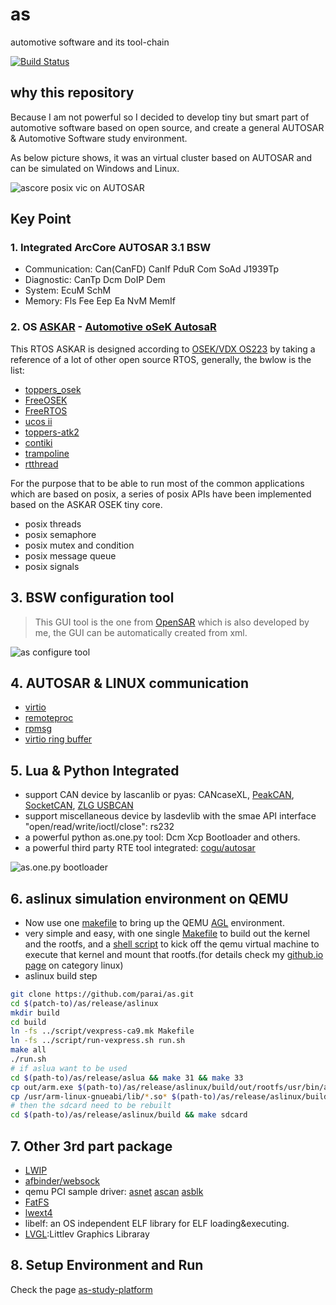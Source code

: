 # as
automotive software and its tool-chain

[![Build Status](https://travis-ci.org/parai/as.svg?branch=master)](https://travis-ci.org/parai/as)

## why this repository
Because I am not powerful so I decided to develop tiny but smart part of automotive software based on open source, and create a general AUTOSAR & Automotive Software study environment.

As below picture shows, it was an virtual cluster based on AUTOSAR and can be simulated on Windows and Linux.

![ascore posix vic on AUTOSAR](https://github.com/parai/as/raw/gh-pages/images/ascore_posix_vic.gif)

## Key Point

### 1. Integrated ArcCore AUTOSAR 3.1 BSW
* Communication: Can(CanFD) CanIf PduR Com SoAd J1939Tp
* Diagnostic: CanTp Dcm DoIP Dem
* System: EcuM SchM
* Memory: Fls Fee Eep Ea NvM MemIf

### 2. OS [ASKAR](https://github.com/parai/as/tree/master/com/as.infrastructure/system/kernel/askar) - [Automotive oSeK AutosaR](http://parai.github.io/as/autosar/2017/10/27/ASKAR-architecture.html)
This RTOS ASKAR is designed according to [OSEK/VDX OS223](http://trampolinebin.rts-software.org/os223.pdf) by taking a reference of a lot of other open source RTOS, generally, the bwlow is the list:

* [toppers_osek](https://www.toppers.jp/osek-os.html)
* [FreeOSEK](http://opensek.sourceforge.net/)
* [FreeRTOS](http://www.freertos.org/)
* [ucos ii](https://www.micrium.com/)
* [toppers-atk2](https://www.toppers.jp/atk2.html)
* [contiki](http://contiki-os.org/)
* [trampoline](https://github.com/TrampolineRTOS/trampoline)
* [rtthread](https://github.com/RT-Thread/rt-thread)

For the purpose that to be able to run most of the common applications which are based on posix, a series of posix APIs have been implemented based on the ASKAR OSEK tiny core.

* posix threads
* posix semaphore
* posix mutex and condition
* posix message queue
* posix signals


## 3. BSW configuration tool
> This GUI tool is the one from [OpenSAR](https://github.com/parai/OpenSAR.git) which is also developed by me, the GUI can be automatically created from xml.

![as configure tool](http://parai.github.io/as/images/config.infrastructure.system.gif)

## 4. AUTOSAR & LINUX communication
* [virtio](http://docs.oasis-open.org/virtio/virtio/v1.0/csprd01/virtio-v1.0-csprd01.pdf)
* [remoteproc](https://www.kernel.org/doc/Documentation/remoteproc.txt)
* [rpmsg](https://www.kernel.org/doc/Documentation/rpmsg.txt)
* [virtio ring buffer](http://www.ibm.com/developerworks/cn/linux/1402_caobb_virtio/)

## 5. Lua & Python Integrated
* support CAN device by lascanlib or pyas: CANcaseXL, [PeakCAN](http://www.peak-system.com/PCAN-USB.199.0.html?L=1), [SocketCAN](https://en.wikipedia.org/wiki/SocketCAN), [ZLG USBCAN](http://www.zlg.cn/can/can/product/id/22.html)
* support miscellaneous device by lasdevlib with the smae API interface "open/read/write/ioctl/close": rs232
* a powerful python as.one.py tool: Dcm Xcp Bootloader and others.
* a powerful third party RTE tool integrated: [cogu/autosar](https://github.com/cogu/autosar)

![as.one.py bootloader](http://parai.github.io/as/images/python3-asone-tool.png)

## 6. aslinux simulation environment on QEMU
* Now use one [makefile](https://github.com/parai/as/blob/master/release/aslinux/makefile) to bring up the QEMU [AGL](https://www.automotivelinux.org/) environment.
* very simple and easy, with one single [Makefile](https://github.com/parai/as/blob/master/release/aslinux/script/vexpress-ca9.mk) to build out the kernel and the rootfs, and a [shell script](https://github.com/parai/as/blob/master/release/aslinux/script/run-vexpress.sh) to kick off the qemu virtual machine to execute that kernel and mount that rootfs.(for details check my [github.io page](http://parai.github.io/as/navigations/categories.html) on category linux)
* aslinux build step

```sh
git clone https://github.com/parai/as.git
cd $(patch-to)/as/release/aslinux
mkdir build
cd build
ln -fs ../script/vexpress-ca9.mk Makefile
ln -fs ../script/run-vexpress.sh run.sh
make all
./run.sh
# if aslua want to be used
cd $(path-to)/as/release/aslua && make 31 && make 33 
cp out/arm.exe $(path-to)/as/release/aslinux/build/out/rootfs/usr/bin/aslua -v
cp /usr/arm-linux-gnueabi/lib/*.so* $(path-to)/as/release/aslinux/build/out/rootfs/lib -v
# then the sdcard need to be rebuilt
cd $(path-to)/as/release/aslinux/build && make sdcard
```

## 7. Other 3rd part package
* [LWIP](http://savannah.nongnu.org/projects/lwip/)
* [afbinder/websock](https://github.com/automotive-grade-linux/docs-agl/blob/master/docs/app-framework/index.md)
* qemu PCI sample driver: [asnet](https://github.com/parai/as/blob/master/com/as.tool/qemu/hw/char/asnet.c) [ascan](https://github.com/parai/as/blob/master/com/as.tool/qemu/hw/char/ascan.c) [asblk](https://github.com/parai/as/blob/master/com/as.tool/qemu/hw/char/asblk.c)
* [FatFS](http://elm-chan.org/fsw/ff/00index_e.html)
* [lwext4](https://github.com/gkostka/lwext4.git)
* libelf: an OS independent ELF library for ELF loading&executing.
* [LVGL](https://github.com/littlevgl/lvgl):Littlev Graphics Libraray

## 8. Setup Environment and Run

Check the page [as-study-platform](http://parai.github.io/as/autosar/2018/02/20/as-study-platform.html)

